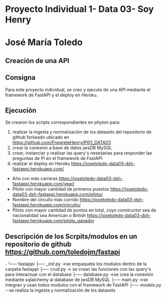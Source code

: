 # Proyecto Individual 1- Data 03- Soy Henry
# José María Toledo
## Creación de una API


## Consigna
Para este proyecto individual, se creo y ejecuto de una API mediante el framework de FastAPI y el deploy en Heroku.

## Ejecución
Se crearon los scripts correspondientes en phyton para:
1. realizar la ingesta y normalización de los datasets del repositorio de github forkeado ubicado en https://github.com/FnegreteHenry/PI01_DATA03
2. crear la conexion a base de datos jwsDB MySQL
3. crear, instanciar y realizar las query's nesesarias para responder las preguntas de PI en el framework de FastAPI
4. realizar el deploy en Heroku https://josetoledo-data03-dsh-fastappi.herokuapp.com/
- Año con más carreras https://josetoledo-data03-dsh-fastappi.herokuapp.com/year/
- Piloto con mayor cantidad de primeros puestos https://josetoledo-data03-dsh-fastappi.herokuapp.com/piloto/
- Nombre del circuito más corrido https://josetoledo-data03-dsh-fastappi.herokuapp.com/circuito/
- Piloto con mayor cantidad de puntos en total, cuyo constructor sea de nacionalidad sea American o British https://josetoledo-data03-dsh-fastappi.herokuapp.com/piloto_ganador


  
## Descripción de los Scrpits/modulos en un repositorio de github https://github.com/toledojm/fastapi
.
└── fastappi
    ├── __init_.py ->se empaqueta los modulos dentro de la carpeta fastappi
    ├── crud.py -> se crean las funciones con las query's para interactuar con el database
    ├── database.py ->se crea la conexión mediante sqlalchemy al database de jwsDB MySQL
    ├── main.py ->se integran y usan todos modulos con el framework de FastAPI
    ├── models.py --se realiza la ingesta y normalización de los datasets



